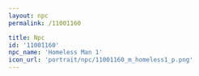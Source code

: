 ```yaml
---
layout: npc
permalink: /11001160

title: Npc
id: '11001160'
npc_name: 'Homeless Man 1'
icon_url: 'portrait/npc/11001160_m_homeless1_p.png'
---
```

